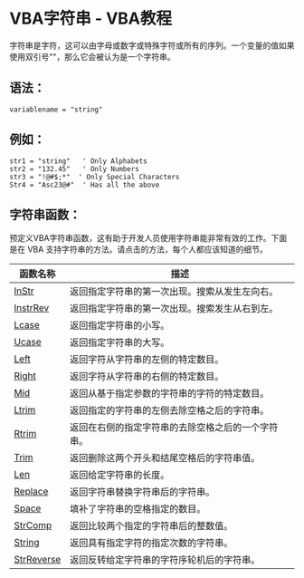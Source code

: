 # VBA字符串 - VBA教程

字符串是字符，这可以由字母或数字或特殊字符或所有的序列。一个变量的值如果使用双引号""，那么它会被认为是一个字符串。

## 语法：

```
variablename = "string"
```

## 例如：

```
str1 = "string"   ' Only Alphabets
str2 = "132.45"   ' Only Numbers
str3 = "!@#$;*"  ' Only Special Characters
Str4 = "Asc23@#"  ' Has all the above
```

## 字符串函数：

预定义VBA字符串函数，这有助于开发人员使用字符串能非常有效的工作。下面是在 VBA 支持字符串的方法。请点击的方法，每个人都应该知道的细节。

| 函数名称 | 描述 |
| --- | --- |
| [InStr](http://www.yiibai.com/vba/vba_instr_function.html) | 返回指定字符串的第一次出现。搜索从发生左向右。 |
| [InstrRev](http://www.yiibai.com/vba/vba_instrrev_function.html) | 返回指定字符串的第一次出现。搜索发生从右到左。 |
| [Lcase](http://www.yiibai.com/vba/vba_lcase_function.html) | 返回指定字符串的小写。 |
| [Ucase](http://www.yiibai.com/vba/vba_ucase_function.html) | 返回指定字符串的大写。 |
| [Left](http://www.yiibai.com/vba/vba_left_function.html) | 返回字符从字符串的左侧的特定数目。 |
| [Right](http://www.yiibai.com/vba/vba_right_function.html) | 返回字符从字符串的右侧的特定数目。 |
| [Mid](http://www.yiibai.com/vba/vba_mid_function.html) | 返回从基于指定参数的字符串的字符的特定数目。 |
| [Ltrim](http://www.yiibai.com/vba/vba_ltrim_function.html) | 返回指定的字符串的左侧去除空格之后的字符串。 |
| [Rtrim](http://www.yiibai.com/vba/vba_rtrim_function.html) | 返回在右侧的指定字符串的去除空格之后的一个字符串。 |
| [Trim](http://www.yiibai.com/vba/vba_trim_function.html) | 返回删除这两个开头和结尾空格后的字符串值。 |
| [Len](http://www.yiibai.com/vba/vba_len_function.html) | 返回给定字符串的长度。 |
| [Replace](http://www.yiibai.com/vba/vba_replace_function.html) | 返回字符串替换字符串后的字符串。 |
| [Space](http://www.yiibai.com/vba/vba_space_function.html) | 填补了字符串的空格指定的数目。 |
| [StrComp](http://www.yiibai.com/vba/vba_strcomp_function.html) | 返回比较两个指定的字符串后的整数值。 |
| [String](http://www.yiibai.com/vba/vba_string_function.html) | 返回具有指定字符的指定次数的字符串。 |
| [StrReverse](http://www.yiibai.com/vba/vba_strreverse_function.html) | 返回反转给定字符串的字符序轮机后的字符串。 |

